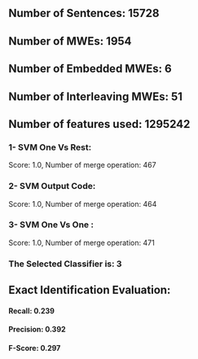 ## Number of Sentences: 15728
## Number of MWEs: 1954

## Number of Embedded MWEs: 6

## Number of Interleaving MWEs: 51
## Number of features used: 1295242

### 1- SVM One Vs Rest: 
Score: 1.0, Number of merge operation: 467
### 2- SVM Output Code: 
Score: 1.0, Number of merge operation: 464
### 3- SVM One Vs One : 
Score: 1.0, Number of merge operation: 471
### The Selected Classifier is: 3
## Exact Identification Evaluation: 
#### Recall: 0.239
#### Precision: 0.392
#### F-Score: 0.297
